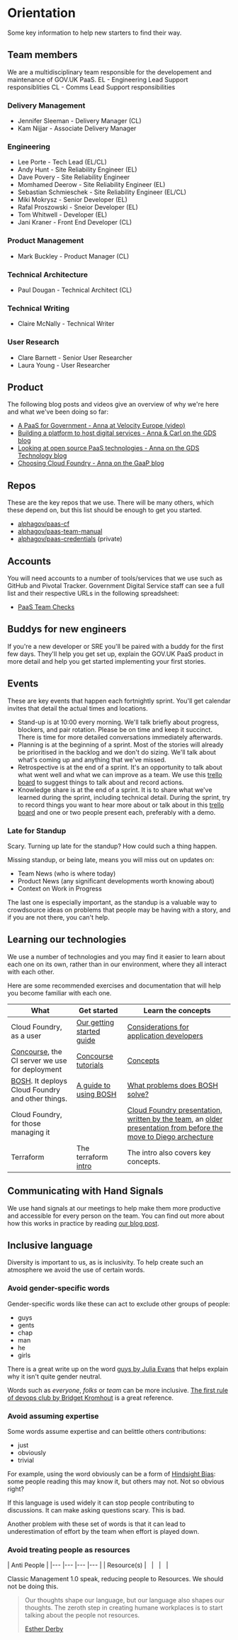 # Orientation

Some key information to help new starters to find their way.

## Team members
We are a multidisciplinary team responsible for the developement and maintenance of GOV.UK PaaS. 
EL - Engineering Lead Support responsiblities 
CL - Comms Lead Support responsibilities

### Delivery Management
- Jennifer Sleeman - Delivery Manager (CL)
- Kam Nijjar - Associate Delivery Manager 

### Engineering
- Lee Porte - Tech Lead (EL/CL)
- Andy Hunt - Site Reliability Engineer (EL)
- Dave Povery - Site Reliability Engineer 
- Momhamed Deerow - Site Reliability Engineer (EL)
- Sebastian Schmieschek - Site Reliability Engineer (EL/CL)
- Miki Mokrysz - Senior Developer (EL)
- Rafal Proszowski - Sneior Developer (EL)
- Tom Whitwell - Developer (EL)
- Jani Kraner - Front End Developer (CL)

### Product Management
- Mark Buckley - Product Manager (CL)

### Technical Architecture
- Paul Dougan - Technical Architect (CL)

### Technical Writing 
- Claire McNally - Technical Writer

### User Research
- Clare Barnett - Senior User Researcher
- Laura Young - User Researcher

## Product

The following blog posts and videos give an overview of why we're here and
what we've been doing so far:

- [A PaaS for Government - Anna at Velocity Europe (video)](https://www.youtube.com/watch?v=OLOaq-Xf5zU)
- [Building a platform to host digital services - Anna & Carl on the GDS blog](https://gds.blog.gov.uk/2015/09/08/building-a-platform-to-host-digital-services/)
- [Looking at open source PaaS technologies - Anna on the GDS Technology blog](https://gdstechnology.blog.gov.uk/2015/10/27/looking-at-open-source-paas-technologies/)
- [Choosing Cloud Foundry - Anna on the GaaP blog](https://governmentasaplatform.blog.gov.uk/2015/12/17/choosing-cloudfoundry/)

## Repos

These are the key repos that we use. There will be many others, which these
depend on, but this list should be enough to get you started.

- [alphagov/paas-cf](https://github.com/alphagov/paas-cf)
- [alphagov/paas-team-manual](https://github.com/alphagov/paas-team-manual)
- [alphagov/paas-credentials](https://github.com/alphagov/paas-credentials) (private)

## Accounts

You will need accounts to a number of tools/services that we use such as
GitHub and Pivotal Tracker. Government Digital Service staff can see a full
list and their respective URLs in the following spreadsheet:

- [PaaS Team Checks](https://docs.google.com/spreadsheets/d/14gEh9jILg2p9aVIS78WTKEYMsz-ltetxnbugIw4TrWA/edit#gid=228343062)

## Buddys for new engineers

If you're a new developer or SRE you'll be paired with a buddy for the first
few days. They'll help you get set up, explain the GOV.UK PaaS product in more
detail and help you get started implementing your first stories.

## Events

These are key events that happen each fortnightly sprint. You'll get
calendar invites that detail the actual times and locations.

- Stand-up is at 10:00 every morning. We'll talk briefly about progress,
blockers, and pair rotation. Please be on time and keep it succinct. There
is time for more detailed conversations immediately afterwards.
- Planning is at the beginning of a sprint. Most of the stories
will already be prioritised in the backlog and we don't do sizing. We'll
talk about what's coming up and anything that we've missed.
- Retrospective is at the end of a sprint. It's an opportunity to talk about
  what went well and what we can improve as a team. We use this [trello
board](https://trello.com/b/OlZbgdD9/paas-team-retro) to suggest things to talk
about and record actions.
- Knowledge share is at the end of a sprint. It is to share what we've learned
  during the sprint, including technical detail. During the sprint, try to
record things you want to hear more about or talk about in this [trello
board](https://trello.com/b/dxThHq4T/team-knowledge-share) and one or two
people present each, preferably with a demo.

### Late for Standup

Scary. Turning up late for the standup? How could such a thing happen.

Missing standup, or being late, means you will miss out on updates on:

* Team News (who is where today)
* Product News (any significant developments worth knowing about)
* Context on Work in Progress

The last one is especially important, as the standup is a valuable way to crowdsource ideas on problems that people may be having with a story, and if you are not there, you can't help.

## Learning our technologies

We use a number of technologies and you may find it easier to learn about each
one on its own, rather than in our environment, where they all interact with
each other.

Here are some recommended exercises and documentation that will help you become
familiar with each one.

 What | Get started | Learn the concepts
------|-------------|------------------------
Cloud Foundry, as a user | [Our getting started guide](https://docs.cloud.service.gov.uk) | [Considerations for application developers](http://docs.cloudfoundry.org/devguide/deploy-apps/prepare-to-deploy.html)
[Concourse](http://concourse-ci.org/), the CI server we use for deployment | [Concourse tutorials](https://github.com/starkandwayne/concourse-tutorial) | [Concepts](http://concourse-ci.org/concepts.html)
[BOSH](http://bosh.io/). It deploys Cloud Foundry and other things. | [A guide to using BOSH](http://mariash.github.io/learn-bosh/)  | [What problems does BOSH solve?](http://bosh.io/docs/problems.html)
Cloud Foundry, for those managing it | | [Cloud Foundry presentation, written by the team](https://docs.google.com/presentation/d/1LkR4Y3jLBQ8uskKeLIyKtSKDoutnAvty-vSSGfVNXZU/view), an [older presentation from before the move to Diego archecture](https://docs.google.com/presentation/d/1sZH1Nn_GiYfpBtT6br_AnZn_dynLzvYizJ9aQ4Zc1Ww/view)
Terraform | The terraform [intro](https://www.terraform.io/intro/index.html) | The intro also covers key concepts.

## Communicating with Hand Signals

We use hand signals at our meetings to help make them more productive and
accessible for every person on the team. You can find out more about how this
works in practice by reading [our blog post][].

[our blog post]: https://gds.blog.gov.uk/2016/10/07/platform-as-a-service-team-takes-even-handed-approach-to-meetings/

## Inclusive language

Diversity is important to us, as is inclusivity. To help create such an
atmosphere we avoid the use of certain words.

### Avoid gender-specific words

Gender-specific words like these can act to exclude other groups of people:

* guys
* gents
* chap
* man
* he
* girls

There is a great write up on the word [guys by Julia
Evans](http://jvns.ca/blog/2013/12/27/guys-guys-guys/) that helps explain why
it isn't quite gender neutral.

Words such as _everyone_, _folks_ or _team_ can be more inclusive.
[The first rule of devops club by Bridget Kromhout](http://bridgetkromhout.com/blog/2014/11/03/the-first-rule-of-devops-club/) is a great reference.

### Avoid assuming expertise

Some words assume expertise and can belittle others contributions:

* just
* obviously
* trivial

For example, using the word obviously can be a form of
[Hindsight Bias](https://en.wikipedia.org/wiki/Hindsight_bias): some
people reading this may know it, but others may not. Not so obvious right?

If this language is used widely it can stop people contributing to discussions.
It can make asking questions scary. This is bad.

Another problem with these set of words is that it can lead to underestimation
of effort by the team when effort is played down.

### Avoid treating people as resources

| Anti People |
|---	|---	|---	|---	|
| Resource(s) | &nbsp; | &nbsp; | &nbsp; |

Classic Management 1.0 speak, reducing people to Resources. We should not be
doing this.

> Our thoughts shape our language, but our language also shapes our thoughts.
> The zeroth step in creating humane workplaces is to start talking about the
> people not resources.
>
> [Esther Derby](http://www.estherderby.com/2010/12/resources-dont-write-software-people-do.html)
